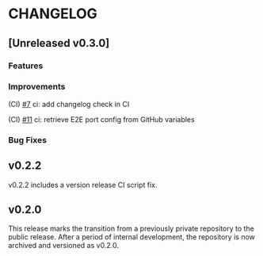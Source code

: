 # CHANGELOG

## [Unreleased v0.3.0]

### Features

### Improvements

(CI) [#7](https://github.com/0xPellNetwork/pelldvs/pull/7) ci: add changelog check in CI  

(CI) [#11](https://github.com/0xPellNetwork/pelldvs/pull/11) ci: retrieve E2E port config from GitHub variables  

### Bug Fixes

## v0.2.2

v0.2.2 includes a version release CI script fix.  

## v0.2.0

This release marks the transition from a previously private repository to the public release. After a period of internal development, the repository is now archived and versioned as v0.2.0.
